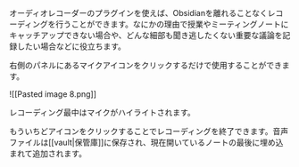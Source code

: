 オーディオレコーダーのプラグインを使えば、Obsidianを離れることなくレコーディングを行うことができます。なにかの理由で授業やミーティングノートにキャッチアップできない場合や、どんな細部も聞き逃したくない重要な議論を記録したい場合などに役立ちます。

右側のパネルにあるマイクアイコンをクリックするだけで使用することができます。

![[Pasted image 8.png]]

レコーディング最中はマイクがハイライトされます。

もういちどアイコンをクリックすることでレコーディングを終了できます。音声ファイルは[[vault|保管庫]]に保存され、現在開いているノートの最後に埋め込まれて追加されます。